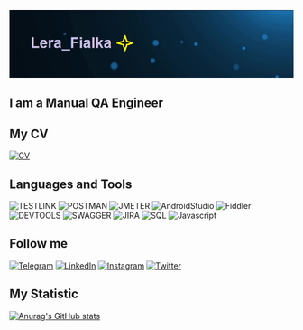 ![Header](https://github.com/Wall120/Wall120/blob/main/assets/gitimage.png)

## I am a Manual QA Engineer

## My CV
[![CV](https://img.shields.io/badge/-CV-D2691E?style=flat-square&logo)](https://drive.google.com/file/d/13qJGe09VvvMCGMd54jZCOPaZufsjQjZB/view?usp=sharing)

## Languages and Tools
![TESTLINK](https://img.shields.io/badge/-TESTLINK-090909?style=for-the-badge&logo=TESTLINK&logoColor=FFFF00)
![POSTMAN](https://img.shields.io/badge/-POSTMAN-090909?style=for-the-badge&logo=POSTMAN&logoColor=FFA500)
![JMETER](https://img.shields.io/badge/-JMETER-090909?style=for-the-badge&logo=JMETER&logoColor=FF69B4)
![AndroidStudio](https://img.shields.io/badge/-AndroidStudio-090909?style=for-the-badge&logo=AndroidStudio&logoColor=00FA9A)
![Fiddler](https://img.shields.io/badge/-FIDDLER-090909?style=for-the-badge&logo=FIDDLER&logoColor=00FF00)
![DEVTOOLS](https://img.shields.io/badge/-DEVTOOLS-090909?style=for-the-badge&logo=DEVTOOLS&logoColor=0000FF)
![SWAGGER](https://img.shields.io/badge/-SWAGGER-090909?style=for-the-badge&logo=SWAGGER&logoColor=32CD32)
![JIRA](https://img.shields.io/badge/-JIRA-090909?style=for-the-badge&logo=JIRA&logoColor=0000CD)
![SQL](https://img.shields.io/badge/-SQL-090909?style=for-the-badge&logo=mysql&logoColor=006488)
![Javascript](https://img.shields.io/badge/-Javascript-090909?style=for-the-badge&logo=Javascript)

## Follow me
[![Telegram](https://img.shields.io/badge/-Telegram-090909?style=for-the-badge&logo=telegram&logoColor=27A0D9)](https://t.me/Lera_Fealka)
[![LinkedIn](https://img.shields.io/badge/-LinkedIn-090909?style=for-the-badge&logo=LinkedIn&logoColor=007BB6)](https://www.linkedin.com/in/valeriya-feoktistova)
[![Instagram](https://img.shields.io/badge/-Instagram-090909?style=for-the-badge&logo=Instagram&logoColor=B4068E)](https://www.instagram.com/lera_fialka)
[![Twitter](https://img.shields.io/badge/-Twitter-090909?style=for-the-badge&logo=Twitter&logoColor=1C9DEB)](https://twitter.com/VFeaktsistava?t=6vpni95hrghLZY2OvTwpGw&s=35)

## My Statistic
[![Anurag's GitHub stats](https://github-readme-stats.vercel.app/api?username=Wall120&show_icons=true&theme=radical)](https://github.com/Wall120/github-readme-stats)